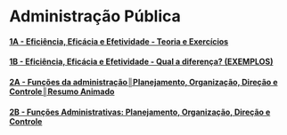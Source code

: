 # Administração Pública

#### [1A - Eficiência, Eficácia e Efetividade - Teoria e Exercícios](https://youtu.be/owAOwUOPn4U?si=Bj5smaS4zMY4iR0u)


#### [1B - Eficiência, Eficácia e Efetividade - Qual a diferença? (EXEMPLOS)](https://youtu.be/W55q-BOZolw?si=6gRVvHAC4T0Fk3fW)


#### [2A - Funções da administração║Planejamento, Organização, Direção e Controle║Resumo Animado](https://youtu.be/J9p1h3JqB5U?si=f9QwKlMr8OAR3X-L)


#### [2B - Funções Administrativas: Planejamento, Organização, Direção e Controle](https://youtu.be/X9j2xGTELbs?si=nqNTE1b5_nbFECrb)


